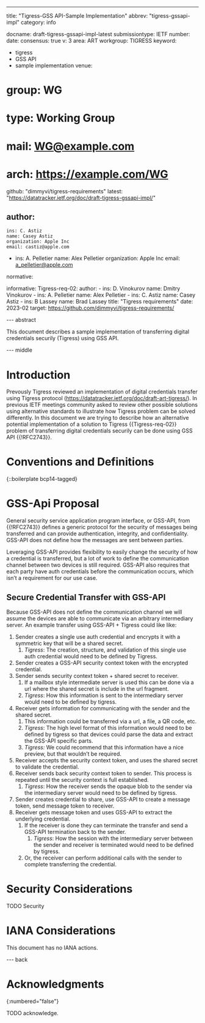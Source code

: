 ---
title: "Tigress-GSS API-Sample Implementation"
abbrev: "tigress-gssapi-impl"
category: info

docname: draft-tigress-gssapi-impl-latest
submissiontype: IETF
number:
date:
consensus: true
v: 3
area: ART
workgroup: TIGRESS
keyword: 
 - tigress
 - GSS API
 - sample implementation
venue:
#  group: WG
#  type: Working Group
#  mail: WG@example.com
#  arch: https://example.com/WG
  github: "dimmyvi/tigress-requirements"
  latest: "https://datatracker.ietf.org/doc/draft-tigress-gssapi-impl/"

author:
 -
    ins: C. Astiz
    name: Casey Astiz
    organization: Apple Inc
    email: castiz@apple.com
 -
    ins: A. Pelletier
    name: Alex Pelletier
    organization: Apple Inc
    email: a_pelletier@apple.com


normative:

informative:
  Tigress-req-02:
    author:
    -
      ins: D. Vinokurov
      name: Dmitry Vinokurov
    -
      ins: A. Pelletier
      name: Alex Pelletier
    -
      ins: C. Astiz
      name: Casey Astiz
    -
      ins: B Lassey
      name: Brad Lassey
    title: "Tigress requirements"
    date: 2023-02
    target: https://github.com/dimmyvi/tigress-requirements/


--- abstract

This document describes a sample implementation of transferring digital credentials securily (Tigress) using GSS API.

--- middle

# Introduction

Prevously Tigress reviewed an implementation of digital credentials transfer using Tigress protocol (https://datatracker.ietf.org/doc/draft-art-tigress/). In previous IETF meetings community asked to review other possible solutions using alternative standards to illustrate how Tigress problem can be solved differently.
In this document we are trying to describe how an alternative potential implementation of a solution to Tigress {{Tigress-req-02}} problem of transferring digital credentials securily can be done using GSS API {{!RFC2743}}.

# Conventions and Definitions

{::boilerplate bcp14-tagged}

# GSS-Api Proposal

 General security service application program interface, or GSS-API, from {{!RFC2743}} defines a generic protocol for the security of messages being transferred and can provide authentication, integrity, and confidentiality. GSS-API does not define how the messages are sent between parties.

 Leveraging GSS-API provides flexibility to easily change the security of how a credential is transferred, but a lot of work to define the communication channel between two devices is still required. GSS-API also requires that each party have auth credentials before the communication occurs, which isn’t a requirement for our use case.

 ## Secure Credential Transfer with GSS-API

 Because GSS-API does not define the communication channel we will assume the devices are able to communicate via an arbitrary intermediary server. An example transfer using GSS-API + Tigress could like like:

 1. Sender creates a single use auth credential and encrypts it with a symmetric key that will be a shared secret.
     1. *Tigress*: The creation, structure, and validation of this single use auth credential would need to be defined by Tigress.
 2. Sender creates a GSS-API security context token with the encrypted credential.
 3. Sender sends security context token + shared secret to receiver.
     1. If a mailbox style intermediate server is used this can be done via a url where the shared secret is include in the url fragment.
     2. *Tigress*: How this information is sent to the intermediary server would need to be defined by tigress.
 4. Receiver gets information for communicating with the sender and the shared secret.
     1. This information could be transferred via a url, a file, a QR code, etc.
     2. *Tigress*: The high level format of this information would need to be defined by tigress so that devices could parse the data and extract the GSS-API specific parts.
     3. *Tigress:* We could recommend that this information have a nice preview, but that wouldn’t be required.
 5. Receiver accepts the security context token, and uses the shared secret to validate the credential.
 6. Receiver sends back security context token to sender. This process is repeated until the security context is full established.
     1. *Tigress*: How the receiver sends the opaque blob to the sender via the intermediary server would need to be defined by tigress.
 7. Sender creates credential to share, use GSS-API to create a message token, send message token to receiver.
 8. Receiver gets message token and uses GSS-API to extract the underlying credential.
     1. If the receiver is done they can terminate the transfer and send a GSS-API termination back to the sender.
         1. *Tigress*: How the session with the intermediary server between the sender and receiver is terminated would need to be defined by tigress.
     2. Or, the receiver can perform additional calls with the sender to complete transferring the credential.


# Security Considerations

TODO Security


# IANA Considerations

This document has no IANA actions.


--- back

# Acknowledgments
{:numbered="false"}

TODO acknowledge.
